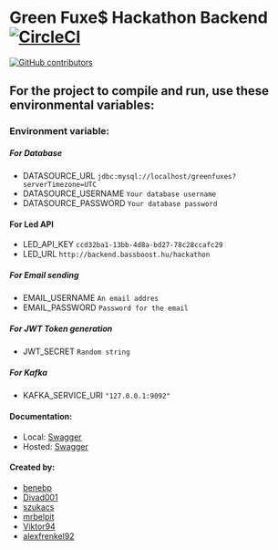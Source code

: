 # Green Fuxe$ Hackathon Backend [![CircleCI](https://circleci.com/gh/Viktor94/hackathon2020_backend.svg?style=svg&circle-token=7abd2359947f17a4cd4c4d8588380133811ab68a)](https://github.com/Viktor94/hackathon2020_backend/) 
[![GitHub contributors](https://img.shields.io/github/contributors/Viktor94/hackathon2020_backend.svg)](https://github.com/Viktor94/hackathon2020_backend/graphs/contributors)


## For the project to compile and run, use these environmental variables:

### Environment variable:

##### For Database
- DATASOURCE_URL                            `jdbc:mysql://localhost/greenfuxes?serverTimezone=UTC`
- DATASOURCE_USERNAME                       `Your database username`
- DATASOURCE_PASSWORD                       `Your database password`

#### For Led API
- LED_API_KEY                              `ccd32ba1-13bb-4d8a-bd27-78c28ccafc29`
- LED_URL                                  `http://backend.bassboost.hu/hackathon`

##### For Email sending
- EMAIL_USERNAME                            `An email addres`
- EMAIL_PASSWORD                            `Password for the email`

##### For JWT Token generation
- JWT_SECRET                                `Random string`

##### For Kafka
- KAFKA_SERVICE_URI                         `"127.0.0.1:9092"`

#### Documentation:
- Local: [Swagger](http://localhost:8080/swagger-ui/index.html)
- Hosted: [Swagger](https://hackathon-back.herokuapp.com/swagger-ui/index.html)


#### Created by:
- [benebp](https://github.com/benebp)
- [Divad001](https://github.com/Divad001)
- [szukacs](https://github.com/szukacs)
- [mrbelpit](https://github.com/mrbelpit)
- [Viktor94](https://github.com/Viktor94)
- [alexfrenkel92](https://github.com/alexfrenkel92)

